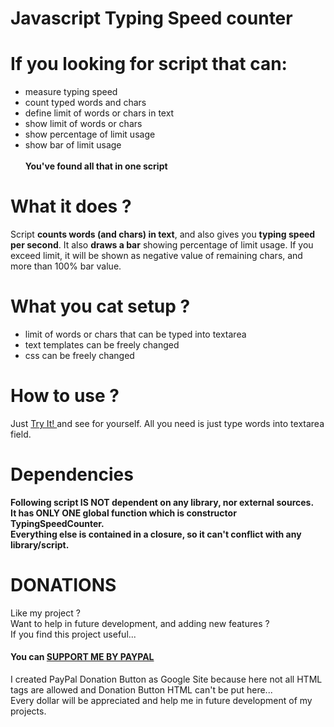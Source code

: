 # Javascript Typing Speed counter

# If you looking for script that can:
- measure typing speed
- count typed words and chars
- define limit of words or chars in text
- show limit of words or chars
- show percentage of limit usage
- show bar of limit usage  
<br>**You've found all that in one script**

# What it does ?
Script **counts words (and chars) in text**, and also gives you **typing speed per second**.
It also **draws a bar** showing percentage of limit usage.
If you exceed limit, it will be shown as negative value of remaining chars, and more than 100% bar value.

# What you cat setup ?
- limit of words or chars that can be typed into textarea
- text templates can be freely changed
- css can be freely changed

# How to use ?
Just <a href="http://dominikstyp.github.io/javascript-stuff/miscellaneous/typing-speed-counter/typing-speed-counter.html"> Try It! </a> and see for yourself.
All you need is just type words into textarea field.

# Dependencies
**Following script IS NOT dependent on any library, nor external sources.**<br>
**It has ONLY ONE global function which is constructor TypingSpeedCounter.**<br>
**Everything else is contained in a closure, so it can't conflict with any library/script.**

# DONATIONS
Like my project ?   
Want to help in future development, and adding new features ?   
If you find this project useful...  
#### You can <a href="https://sites.google.com/site/dominikdonationbutton/">SUPPORT ME BY PAYPAL</a>
I created PayPal Donation Button as Google Site because here not all HTML tags are allowed and Donation Button HTML can't be put here...  
Every dollar will be appreciated and help me in future development of my projects. 